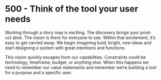# 500 - Think of the tool your user needs

Working through a story map is exciting. The discovery brings your prod- uct alive. The vision is there for everyone to see. Within that excitement, itʼs easy to get carried away. We begin imagining bold, bright, new ideas and start designing a system with great intentions and functions.

This vision quickly escapes from our capabilities. Constraints could be technology, timeframe, budget, or anything else. When this happens we need to remember our value statements and remember weʼre building a tool for a purpose and a specific user.
